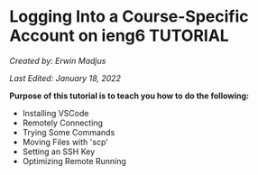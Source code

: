 # **Logging Into a Course-Specific Account on ieng6 TUTORIAL**
*Created by: Erwin Madjus*

*Last Edited: January 18, 2022*


**Purpose of this tutorial is to teach you how to do the following:**

* Installing VSCode
* Remotely Connecting
* Trying Some Commands
* Moving Files with 'scp'
* Setting an SSH Key
* Optimizing Remote Running



